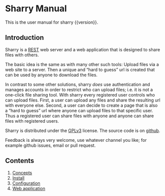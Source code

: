 # Sharry Manual

This is the user manual for sharry {{version}}.


## Introduction

Sharry is a [REST](https://en.wikipedia.org/wiki/Representational_state_transfer) web server and a web application that is
designed to share files with others.

The basic idea is the same as with many other such tools: Upload files
via a web site to a server. Then a unique and “hard to guess” url is
created that can be used by anyone to download the files.

In contrast to some other solutions, sharry _does_ use authentication
and manages accounts in order to restrict who can upload files;
i.e. it is not a one-click file sharing tool. With sharry every
registered user controls who can upload files. First, a user can
upload any files and share the resulting url with everyone
else. Second, a user can decide to create a page that is also a “hard
to guess” url where anyone can upload files to that specific
user. Thus a registered user can share files with anyone and anyone
can share files with registered users.

Sharry is distributed under the [GPLv3](http://www.gnu.org/licenses/gpl-3.0.html) license. The source code is
on [github](https://github.com/eikek/sharry).

Feedback is always very welcome, use whatever channel you like; for
example github issues, email or pull request.


## Contents

1. [Concepts](concepts.md)
2. [Install](install.md)
3. [Configuration](configuration.md)
4. [Web application](webapp.md)
